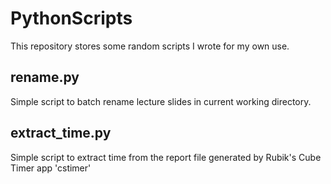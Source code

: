 # PythonScripts
This repository stores some random scripts I wrote for my own use.

## rename.py
Simple script to batch rename lecture slides in current working directory. 

## extract_time.py
Simple script to extract time from the report file generated by Rubik's Cube Timer app 'cstimer'
